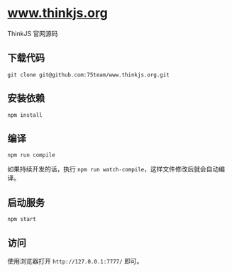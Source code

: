 # www.thinkjs.org

ThinkJS 官网源码

## 下载代码

```
git clone git@github.com:75team/www.thinkjs.org.git

```

## 安装依赖

```
npm install
```

## 编译

```
npm run compile
```

如果持续开发的话，执行 `npm run watch-compile`，这样文件修改后就会自动编译。

## 启动服务

```
npm start
```

## 访问

使用浏览器打开 `http://127.0.0.1:7777/` 即可。